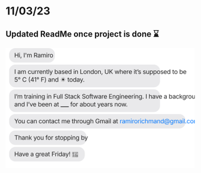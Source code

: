 # 11/03/23 

## Updated ReadMe once project is done ⌛️

<!-- [![](https://raw.githubusercontent.com/ramirorichmand/ramirorichmand/main/chat.svg?token=AAABPWFQB3UQVH67GAPKNRLAXLBQG)]-->

[![](https://raw.githubusercontent.com/ramirorichmand/ramirorichmand/main/chat.svg)](ramirorichmand@gmail.com)


<!--
"Welcome to my repository! 

I've created (or in the process of) an animated README that showcases the functionality and features of my project in a visually engaging way. 

Using CSS, JavaScript, and SVG graphics, I've brought my project to life and made it easier for users to understand its capabilities. 

Take a look and see for yourself!"
-->





